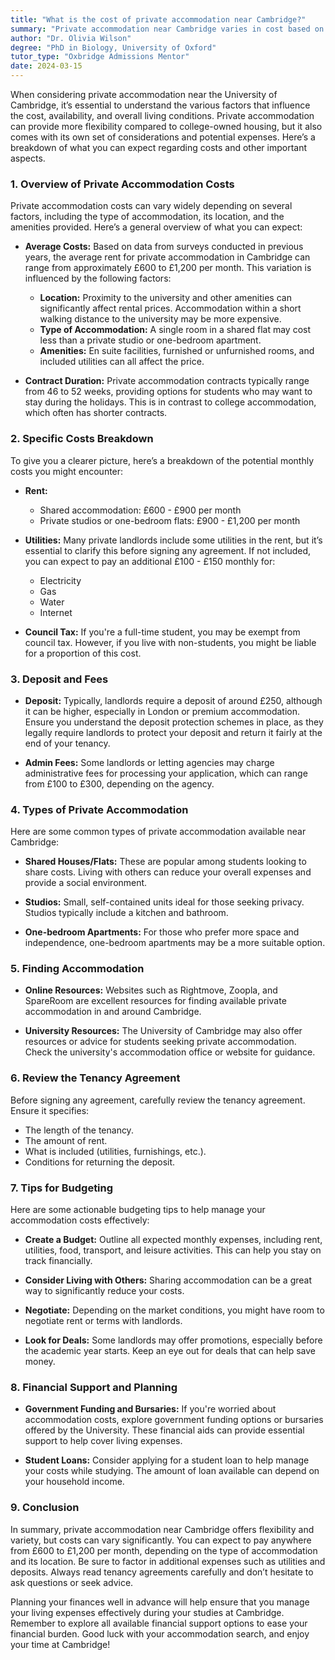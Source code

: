 ```yaml
---
title: "What is the cost of private accommodation near Cambridge?"
summary: "Private accommodation near Cambridge varies in cost based on type, location, and amenities. Understand key factors influencing expenses for informed choices."
author: "Dr. Olivia Wilson"
degree: "PhD in Biology, University of Oxford"
tutor_type: "Oxbridge Admissions Mentor"
date: 2024-03-15
---
```


When considering private accommodation near the University of Cambridge, it’s essential to understand the various factors that influence the cost, availability, and overall living conditions. Private accommodation can provide more flexibility compared to college-owned housing, but it also comes with its own set of considerations and potential expenses. Here’s a breakdown of what you can expect regarding costs and other important aspects.

### 1. Overview of Private Accommodation Costs

Private accommodation costs can vary widely depending on several factors, including the type of accommodation, its location, and the amenities provided. Here’s a general overview of what you can expect:

- **Average Costs:** Based on data from surveys conducted in previous years, the average rent for private accommodation in Cambridge can range from approximately £600 to £1,200 per month. This variation is influenced by the following factors:
  - **Location:** Proximity to the university and other amenities can significantly affect rental prices. Accommodation within a short walking distance to the university may be more expensive.
  - **Type of Accommodation:** A single room in a shared flat may cost less than a private studio or one-bedroom apartment.
  - **Amenities:** En suite facilities, furnished or unfurnished rooms, and included utilities can all affect the price.

- **Contract Duration:** Private accommodation contracts typically range from 46 to 52 weeks, providing options for students who may want to stay during the holidays. This is in contrast to college accommodation, which often has shorter contracts.

### 2. Specific Costs Breakdown

To give you a clearer picture, here’s a breakdown of the potential monthly costs you might encounter:

- **Rent:** 
  - Shared accommodation: £600 - £900 per month
  - Private studios or one-bedroom flats: £900 - £1,200 per month

- **Utilities:** Many private landlords include some utilities in the rent, but it’s essential to clarify this before signing any agreement. If not included, you can expect to pay an additional £100 - £150 monthly for:
  - Electricity
  - Gas
  - Water
  - Internet

- **Council Tax:** If you're a full-time student, you may be exempt from council tax. However, if you live with non-students, you might be liable for a proportion of this cost.

### 3. Deposit and Fees

- **Deposit:** Typically, landlords require a deposit of around £250, although it can be higher, especially in London or premium accommodation. Ensure you understand the deposit protection schemes in place, as they legally require landlords to protect your deposit and return it fairly at the end of your tenancy.

- **Admin Fees:** Some landlords or letting agencies may charge administrative fees for processing your application, which can range from £100 to £300, depending on the agency.

### 4. Types of Private Accommodation

Here are some common types of private accommodation available near Cambridge:

- **Shared Houses/Flats:** These are popular among students looking to share costs. Living with others can reduce your overall expenses and provide a social environment.

- **Studios:** Small, self-contained units ideal for those seeking privacy. Studios typically include a kitchen and bathroom.

- **One-bedroom Apartments:** For those who prefer more space and independence, one-bedroom apartments may be a more suitable option.

### 5. Finding Accommodation

- **Online Resources:** Websites such as Rightmove, Zoopla, and SpareRoom are excellent resources for finding available private accommodation in and around Cambridge. 

- **University Resources:** The University of Cambridge may also offer resources or advice for students seeking private accommodation. Check the university's accommodation office or website for guidance.

### 6. Review the Tenancy Agreement

Before signing any agreement, carefully review the tenancy agreement. Ensure it specifies:
- The length of the tenancy.
- The amount of rent.
- What is included (utilities, furnishings, etc.).
- Conditions for returning the deposit.

### 7. Tips for Budgeting

Here are some actionable budgeting tips to help manage your accommodation costs effectively:

- **Create a Budget:** Outline all expected monthly expenses, including rent, utilities, food, transport, and leisure activities. This can help you stay on track financially.

- **Consider Living with Others:** Sharing accommodation can be a great way to significantly reduce your costs.

- **Negotiate:** Depending on the market conditions, you might have room to negotiate rent or terms with landlords.

- **Look for Deals:** Some landlords may offer promotions, especially before the academic year starts. Keep an eye out for deals that can help save money.

### 8. Financial Support and Planning

- **Government Funding and Bursaries:** If you're worried about accommodation costs, explore government funding options or bursaries offered by the University. These financial aids can provide essential support to help cover living expenses.

- **Student Loans:** Consider applying for a student loan to help manage your costs while studying. The amount of loan available can depend on your household income.

### 9. Conclusion

In summary, private accommodation near Cambridge offers flexibility and variety, but costs can vary significantly. You can expect to pay anywhere from £600 to £1,200 per month, depending on the type of accommodation and its location. Be sure to factor in additional expenses such as utilities and deposits. Always read tenancy agreements carefully and don’t hesitate to ask questions or seek advice. 

Planning your finances well in advance will help ensure that you manage your living expenses effectively during your studies at Cambridge. Remember to explore all available financial support options to ease your financial burden. Good luck with your accommodation search, and enjoy your time at Cambridge!
    